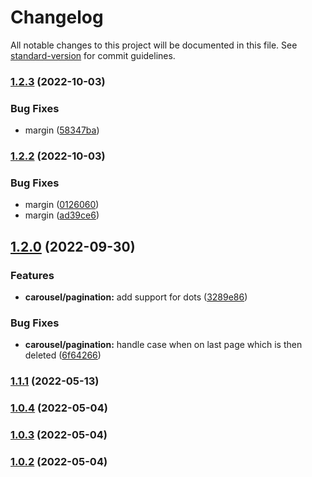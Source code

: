# Changelog

All notable changes to this project will be documented in this file. See [standard-version](https://github.com/conventional-changelog/standard-version) for commit guidelines.

### [1.2.3](https://github.com/GrowthDay/react-grid-carousel/compare/v1.2.2...v1.2.3) (2022-10-03)


### Bug Fixes

* margin ([58347ba](https://github.com/GrowthDay/react-grid-carousel/commit/58347ba1185f0473f5a2191518ce6bd43d9d878f))

### [1.2.2](https://github.com/GrowthDay/react-grid-carousel/compare/v1.2.0...v1.2.2) (2022-10-03)


### Bug Fixes

* margin ([0126060](https://github.com/GrowthDay/react-grid-carousel/commit/012606063209d1a90dab17d822b4d6e5e1873ebd))
* margin ([ad39ce6](https://github.com/GrowthDay/react-grid-carousel/commit/ad39ce6ba3f3bc13511e5e0de2ac5e828c0cb4b8))

## [1.2.0](https://github.com/GrowthDay/react-grid-carousel/compare/v1.1.1...v1.2.0) (2022-09-30)


### Features

* **carousel/pagination:** add support for dots ([3289e86](https://github.com/GrowthDay/react-grid-carousel/commit/3289e86032509b54947b2a32d2cb179daca9f1a7))


### Bug Fixes

* **carousel/pagination:** handle case when on last page which is then deleted ([6f64266](https://github.com/GrowthDay/react-grid-carousel/commit/6f642667a1d4418feea301783ca155ad6dcb34f4))

### [1.1.1](https://github.com/GrowthDay/react-grid-carousel/compare/v1.0.4...v1.1.1) (2022-05-13)

### [1.0.4](https://github.com/GrowthDay/react-grid-carousel/compare/v1.0.3...v1.0.4) (2022-05-04)

### [1.0.3](https://github.com/GrowthDay/react-grid-carousel/compare/v1.0.2...v1.0.3) (2022-05-04)

### [1.0.2](https://github.com/GrowthDay/react-grid-carousel/compare/v1.0.0...v1.0.2) (2022-05-04)
